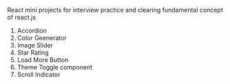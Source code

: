 React mini projects for interview practice and clearing fundamental concept of react.js
1. Accordion
2. Color Geenerator
3. Image Slider
4. Star Rating
5. Load More Button
6. Theme Toggle component
7. Scroll Indicator
